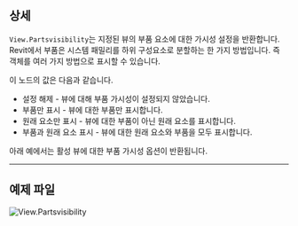 ## 상세
`View.Partsvisibility`는 지정된 뷰의 부품 요소에 대한 가시성 설정을 반환합니다. Revit에서 부품은 시스템 패밀리를 하위 구성요소로 분할하는 한 가지 방법입니다. 즉 객체를 여러 가지 방법으로 표시할 수 있습니다.

이 노드의 값은 다음과 같습니다.
- 설정 해제 - 뷰에 대해 부품 가시성이 설정되지 않았습니다.
- 부품만 표시 - 뷰에 대한 부품만 표시합니다.
- 원래 요소만 표시 - 뷰에 대한 부품이 아닌 원래 요소를 표시합니다.
- 부품과 원래 요소 표시 - 뷰에 대한 원래 요소와 부품을 모두 표시합니다.

아래 예에서는 활성 뷰에 대한 부품 가시성 옵션이 반환됩니다.
___
## 예제 파일

![View.Partsvisibility](./Revit.Elements.Views.View.Partsvisibility_img.jpg)
